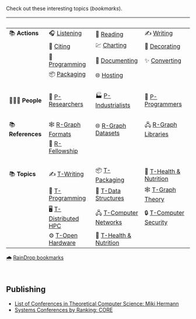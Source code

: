 Check out these interesting topics (*bookmarks*).

| ⠀                | ⠀                     | ⠀                        | ⠀                        |
| ---------------- | --------------------- | ------------------------ | ------------------------ |
| 📚 **Actions**    | 🎧 [Listening]         | 📰 [Reading]              | ✍️ [Writing]              |
|                  | 👏 [Citing]            | 💹 [Charting]             | 💟 [Decorating]           |
|                  | 💾 [Programming]       | 📜 [Documenting]          | ✨ [Converting]           |
|                  | 📦 [Packaging]         | 🌐 [Hosting]              |                          |
| ⠀                | ⠀                     | ⠀                        | ⠀                        |
| 🧑‍🤝‍🧑 **People**   | 🔬 [P-Researchers]     | 🏭 [P-Industrialists]     | 💾 [P-Programmers]        |
| ⠀                | ⠀                     | ⠀                        | ⠀                        |
| 📚 **References** | 🕸️ [R-Graph Formats]   | 🌐 [R-Graph Datasets]     | 🖧 [R-Graph Libraries]    |
|                  | 💍 [R-Fellowship]      |                          |                          |
| ⠀                | ⠀                     | ⠀                        | ⠀                        |
| 📚 **Topics**     | ✍️ [T-Writing]         | 📦 [T-Packaging]          | 🥥 [T-Health & Nutrition] |
|                  | 💾 [T-Programming]     | 💽 [T-Data Structures]    | 🕸️ [T-Graph Theory]       |
|                  | 🖥️ [T-Distributed HPC] | 🖧 [T-Computer Networks]  | 🔒 [T-Computer Security]  |
|                  | ⚙️ [T-Open Hardware]   | 🥥 [T-Health & Nutrition] |                          |

🌧️ [RainDrop bookmarks](https://raindrop.io/wolfram77)

[//]: # (ACTIONS)
[Listening]: https://pinboard.opera.com/view/b2daba3e-c176-4b2a-aa9b-e55f999239c6
[Reading]: https://pinboard.opera.com/view/487d0cff-cd94-4fd5-8a91-9c926a63a0fe
[Writing]: https://pinboard.opera.com/view/498c54bd-84e1-42e5-92e0-e466d0a12999
[Citing]: https://pinboard.opera.com/view/c5f04167-9794-4b8e-8669-7e249e23bd95
[Charting]: https://pinboard.opera.com/view/dc091bb6-41aa-443e-b1e5-e2b8f8c645c0
[Decorating]: https://pinboard.opera.com/view/450c96d6-a0b2-4dbd-be8b-0ea265df2cd1
[Programming]: https://pinboard.opera.com/view/cf9ee12d-f427-4614-887a-c1e07432498e
[Documenting]: https://pinboard.opera.com/view/4ab72dba-6daa-4f57-908f-2bbf42eb749a
[Converting]: https://pinboard.opera.com/view/0f414b40-65ce-4a32-af33-d44921f3cead
[Packaging]: https://pinboard.opera.com/view/0da002e9-e015-4fb2-bc96-960ea0c5ccb6
[Hosting]: https://pinboard.opera.com/view/6fae4349-af75-45d9-9547-107b0d456530

[//]: # (PEOPLE)
[P-Researchers]: https://pinboard.opera.com/view/4ef18aca-d26a-4675-90b3-74208fe7e30c
[P-Industrialists]: https://pinboard.opera.com/view/4f6fe226-f3fa-46a2-b439-e2d56c437463
[P-Programmers]: https://pinboard.opera.com/view/f3460ba0-902b-41c7-a612-faae6a61e2f3

[//]: # (REFERENCES)
[R-Graph Formats]: https://pinboard.opera.com/view/4f89f34f-48a2-4f6a-b74a-3eb39ed83362
[R-Graph Datasets]: https://pinboard.opera.com/view/82fa7f47-f4f5-40eb-ada9-7a69727afb12
[R-Graph Libraries]: https://pinboard.opera.com/view/0be809dc-7390-4958-b9f9-72e6c7e2702b
[R-Fellowship]: https://pinboard.opera.com/view/efa110f0-32c3-42c4-ab0b-7986bfd8ba2a

[//]: # (TOPICS)
[T-Writing]: https://pinboard.opera.com/view/a3312f8c-d0a6-44c3-a2f9-9b989f2ccc20
[T-Packaging]: https://pinboard.opera.com/view/0d550328-2b95-4e77-bec9-7e1bdc3497f0
[T-Health & Nutrition]: https://pinboard.opera.com/view/f52aca0d-8d05-4a7d-b98d-94475a764d0e
[T-Programming]: https://pinboard.opera.com/view/9750c2ef-3cd1-46ec-aa46-50a5c7892807
[T-Data Structures]: https://pinboard.opera.com/view/ad965922-2022-4e0b-8968-a1abc69eb6bb
[T-Graph Theory]: https://pinboard.opera.com/view/1c680231-56ee-4b46-ac9d-6216283545b5
[T-Distributed HPC]: https://pinboard.opera.com/view/629024a5-f5f7-4c7c-8c9d-86fca00c5ef8
[T-Computer Networks]: https://pinboard.opera.com/view/82f010aa-c8db-42ea-b823-a00f51892af0
[T-Computer Security]: https://pinboard.opera.com/view/4ec01886-a834-49f3-9328-b0e1b2bc73df
[T-Open Hardware]: https://pinboard.opera.com/view/b393896a-9cf3-4518-b9d2-f460c9529ebd

<br>


## Publishing

- [List of Conferences in Theoretical Computer Science: Miki Hermann](http://www.lix.polytechnique.fr/~hermann/conf.php)
- [Systems Conferences by Ranking: CORE](http://portal.core.edu.au/conf-ranks/)
